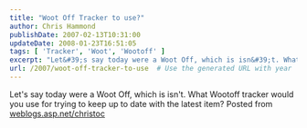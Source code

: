 ```yaml
---
title: "Woot Off Tracker to use?"
author: Chris Hammond
publishDate: 2007-02-13T10:31:00
updateDate: 2008-01-23T16:51:05
tags: [ 'Tracker', 'Woot', 'Wootoff' ]
excerpt: "Let&#39;s say today were a Woot Off, which is isn&#39;t. What Wootoff tracker would you use for trying to keep up to date with the latest item? Posted from..."
url: /2007/woot-off-tracker-to-use  # Use the generated URL with year
---
```

Let&#39;s say today were a Woot Off, which is isn&#39;t. What Wootoff tracker would you use for trying to keep up to date with the latest item? Posted from <A href="https://weblogs.asp.net/christoc/">weblogs.asp.net/christoc</a>
